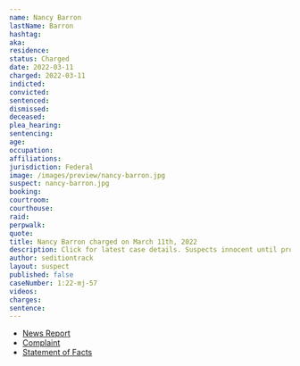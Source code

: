 ```yaml
---
name: Nancy Barron
lastName: Barron
hashtag:
aka:
residence:
status: Charged
date: 2022-03-11
charged: 2022-03-11
indicted:
convicted:
sentenced:
dismissed:
deceased:
plea_hearing:
sentencing:
age:
occupation:
affiliations:
jurisdiction: Federal
image: /images/preview/nancy-barron.jpg
suspect: nancy-barron.jpg
booking:
courtroom:
courthouse:
raid:
perpwalk:
quote:
title: Nancy Barron charged on March 11th, 2022
description: Click for latest case details. Suspects innocent until proven guilty.
author: seditiontrack
layout: suspect
published: false
caseNumber: 1:22-mj-57
videos:
charges:
sentence:
---
```

- [News Report]()
- [Complaint](https://www.justice.gov/usao-dc/case-multi-defendant/file/1483506/download)
- [Statement of Facts](https://www.justice.gov/usao-dc/case-multi-defendant/file/1483511/download)

